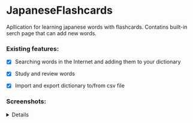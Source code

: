 # JapaneseFlashcards

Apllication for learning japanese words with flashcards. Contatins built-in serch page that can add new words.

### Existing features: 
- [x] Searching words in the Internet and adding them to your dictionary
- [x] Study and review words
- [x] Import and export dictionary to/from csv file


### Screenshots:
<details>
  <summary> Details </summary>
  <img src="https://github.com/KirillEmets/japaneseflashcards/blob/master/Screenshots/Review.jpg" width="250">
  <img src="https://github.com/KirillEmets/japaneseflashcards/blob/master/Screenshots/Start.jpg" width="250">
  <img src="https://github.com/KirillEmets/japaneseflashcards/blob/master/Screenshots/Dictionary.jpg" width="250">
  <img src="https://github.com/KirillEmets/japaneseflashcards/blob/master/Screenshots/Search.jpg" width="250">
  <img src="https://github.com/KirillEmets/japaneseflashcards/blob/master/Screenshots/Settings.jpg" width="250">
</details>
